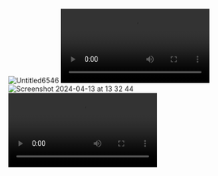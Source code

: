 ![Untitled6546](https://github.com/NikDzub/forev/assets/87159434/788073f4-7781-4138-9765-12da4653ea7a)
<video src="https://github.com/NikDzub/forev/assets/87159434/c5be4067-9247-4fe0-b266-91202f59c87c"></video>
![Screenshot 2024-04-13 at 13 32 44](https://github.com/NikDzub/forev/assets/87159434/d4fb3960-0cbd-4ca4-91de-deb7e747f41c)
<video src="https://github.com/NikDzub/forev/assets/87159434/a0c005c9-35f9-408c-9686-d652b26a3043"></video>
